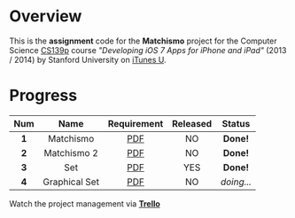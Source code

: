 # Overview
This is the **assignment** code for the **Matchismo** project for the Computer Science [CS139p](http://www.stanford.edu/class/cs193p) course *"Developing iOS 7 Apps for iPhone and iPad"* (2013 / 2014) by Stanford University on [iTunes U](https://itunes.apple.com/us/course/developing-ios-7-apps-for/id733644550).

# Progress
Num | Name | Requirement | Released | Status
:---: | :---: | :---: | :---: | :---:
**1** | Matchismo | [PDF](https://github.com/jessehao/Matchismo/blob/master/Docs/Developing%20iOS%207%20Apps_%20Assignment%201.pdf) | NO | **Done!**
**2** | Matchismo 2 | [PDF](https://github.com/jessehao/Matchismo/blob/master/Docs/Developing%20iOS%207%20Apps_%20Assignment%202.pdf) | NO | **Done!**
**3** | Set | [PDF](https://github.com/jessehao/Matchismo/blob/master/Docs/Developing%20iOS%207%20Apps_%20Assignment%203.pdf) | YES | **Done!**
**4** | Graphical Set | [PDF](https://github.com/jessehao/Matchismo/blob/master/Docs/Developing%20iOS%207%20Apps_%20Assignment%204.pdf) | NO | *doing...*

Watch the project management via [**Trello**](https://trello.com/b/aFZoFPw8)
